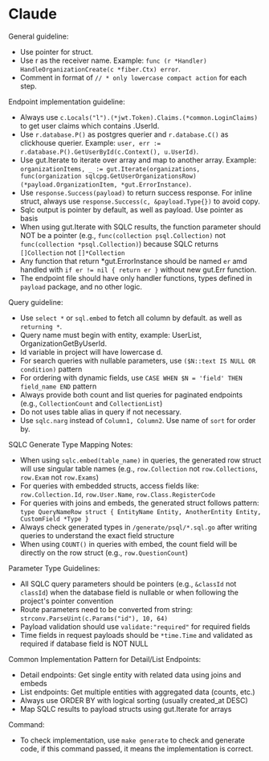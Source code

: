# Claude

General guideline:
- Use pointer for struct.
- Use r as the receiver name. Example: `func (r *Handler) HandleOrganizationCreate(c *fiber.Ctx) error`.
- Comment in format of `// * only lowercase compact action` for each step.

Endpoint implementation guideline:

- Always use `c.Locals("l").(*jwt.Token).Claims.(*common.LoginClaims)` to get user claims which contains .UserId.
- Use `r.database.P()` as postgres querier and `r.database.C()` as clickhouse querier. Example: `user, err := r.database.P().GetUserById(c.Context(), u.UserId)`.
- Use gut.Iterate to iterate over array and map to another array. Example: `organizationItems, _ := gut.Iterate(organizations, func(organization sqlcpg.GetUserOrganizationsRow) (*payload.OrganizationItem, *gut.ErrorInstance)`.
- Use `response.Success(payload)` to return success response. For inline struct, always use `response.Success(c, &payload.Type{})` to avoid copy.
- Sqlc output is pointer by default, as well as payload. Use pointer as basis
- When using gut.Iterate with SQLC results, the function parameter should NOT be a pointer (e.g., `func(collection psql.Collection)` not `func(collection *psql.Collection)`) because SQLC returns `[]Collection` not `[]*Collection`
- Any function that return *gut.ErrorInstance should be named `er` amd handled with `if er != nil { return er }` without new gut.Err function.
- The endpoint file should have only handler functions, types defined in `payload` package, and no other logic.

Query guideline:

- Use `select *` or `sql.embed` to fetch all column by default. as well as `returning *`.
- Query name must begin with entity, example: UserList, OrganizationGetByUserId.
- Id variable in project will have lowercase d.
- For search queries with nullable parameters, use `($N::text IS NULL OR condition)` pattern
- For ordering with dynamic fields, use `CASE WHEN $N = 'field' THEN field_name END` pattern
- Always provide both count and list queries for paginated endpoints (e.g., `CollectionCount` and `CollectionList`)
- Do not uses table alias in query if not necessary.
- Use `sqlc.narg` instead of `Column1, Column2`. Use name of `sort` for order by.

SQLC Generate Type Mapping Notes:

- When using `sqlc.embed(table_name)` in queries, the generated row struct will use singular table names (e.g., `row.Collection` not `row.Collections`, `row.Exam` not `row.Exams`)
- For queries with embedded structs, access fields like: `row.Collection.Id`, `row.User.Name`, `row.Class.RegisterCode`
- For queries with joins and embeds, the generated struct follows pattern: `type QueryNameRow struct { EntityName Entity, AnotherEntity Entity, CustomField *Type }`
- Always check generated types in `/generate/psql/*.sql.go` after writing queries to understand the exact field structure
- When using `COUNT()` in queries with embed, the count field will be directly on the row struct (e.g., `row.QuestionCount`)

Parameter Type Guidelines:

- All SQLC query parameters should be pointers (e.g., `&classId` not `classId`) when the database field is nullable or when following the project's pointer convention
- Route parameters need to be converted from string: `strconv.ParseUint(c.Params("id"), 10, 64)`
- Payload validation should use `validate:"required"` for required fields
- Time fields in request payloads should be `*time.Time` and validated as required if database field is NOT NULL

Common Implementation Pattern for Detail/List Endpoints:

- Detail endpoints: Get single entity with related data using joins and embeds
- List endpoints: Get multiple entities with aggregated data (counts, etc.)
- Always use ORDER BY with logical sorting (usually created_at DESC)
- Map SQLC results to payload structs using gut.Iterate for arrays

Command:
- To check implementation, use `make generate` to check and generate code, if this command passed, it means the implementation is correct.
